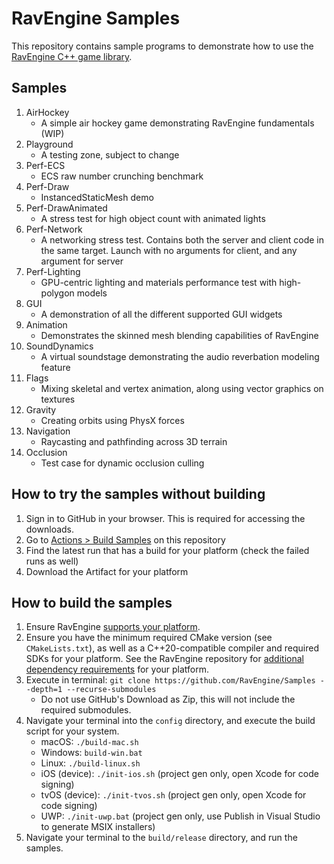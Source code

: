# RavEngine Samples

This repository contains sample programs to demonstrate how to use the [RavEngine C++ game library](https://github.com/RavEngine/RavEngine).

## Samples
1. AirHockey
   - A simple air hockey game demonstrating RavEngine fundamentals (WIP)
1. Playground
   - A testing zone, subject to change
1. Perf-ECS
   - ECS raw number crunching benchmark
1. Perf-Draw
   - InstancedStaticMesh demo
1. Perf-DrawAnimated
   - A stress test for high object count with animated lights
1. Perf-Network
   - A networking stress test. Contains both the server and client code in the same target. Launch with no arguments for client, and any argument for server
1. Perf-Lighting
   - GPU-centric lighting and materials performance test with high-polygon models
1. GUI
   - A demonstration of all the different supported GUI widgets
1. Animation
   - Demonstrates the skinned mesh blending capabilities of RavEngine
1. SoundDynamics
   - A virtual soundstage demonstrating the audio reverbation modeling feature 
1. Flags
   - Mixing skeletal and vertex animation, along using vector graphics on textures
1. Gravity
   - Creating orbits using PhysX forces
1. Navigation
   - Raycasting and pathfinding across 3D terrain
1. Occlusion
   - Test case for dynamic occlusion culling

## How to try the samples without building
1. Sign in to GitHub in your browser. This is required for accessing the downloads.
2. Go to [Actions > Build Samples](https://github.com/RavEngine/Samples/actions/workflows/build.yml) on this repository
3. Find the latest run that has a build for your platform (check the failed runs as well) 
4. Download the Artifact for your platform

## How to build the samples
1. Ensure RavEngine [supports your platform](https://github.com/ravengine/ravengine#supported-platforms).
2. Ensure you have the minimum required CMake version (see `CMakeLists.txt`), as well as a C++20-compatible compiler and required SDKs for your platform. See the RavEngine repository for [additional dependency requirements](https://github.com/ravbug/ravengine#supported-platforms) for your platform.  
3. Execute in terminal: `git clone https://github.com/RavEngine/Samples --depth=1 --recurse-submodules` 
   - Do not use GitHub's Download as Zip, this will not include the required submodules.
4. Navigate your terminal into the `config` directory, and execute the build script for your system.
   - macOS: `./build-mac.sh`
   - Windows: `build-win.bat`
   - Linux: `./build-linux.sh`
   - iOS (device): `./init-ios.sh`   (project gen only, open Xcode for code signing)
   - tvOS (device): `./init-tvos.sh` (project gen only, open Xcode for code signing)
   - UWP: `./init-uwp.bat` (project gen only, use Publish in Visual Studio to generate MSIX installers)
5. Navigate your terminal to the `build/release` directory, and run the samples.
